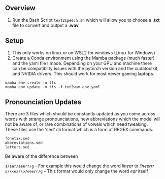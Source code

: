 ## Overview

1. Run the Bash Script `text2speech.sh` which will allow you to choose a **.txt** file to convert and output a **.wav**


## Setup

1. This only works on linux or on WSL2 for windows (Linux for Windows)
2. Create a Conda environment using the Mamba package (much faster) and the yaml file I made.  Depending on your GPU and machine there can be compatiblity issues with the pytorch version and the cudatoolkit, and NVIDIA drivers.  This should work for most newer gaming laptops. 

`mamba env create -n tts` <br>
`mamba env update -n tts -f txt2wav_env.yaml`


## Pronounciation Updates

There are 3 files which should be constantly updated as you come across words with strange pronounciations, new abbreviations which the model will not be aware of, or rare combinations of vowels which need tweaking.  These files use the 'sed' cli format which is a form of REGEX commands.

`fonetix.sed` <br>
`abbreviations.sed` <br>
`letters.sed` <br>

Be aware of the difference between 

`s/ear/eeerr/g` - For example this would change the word *linear* to *lineerrr* <br>
`s/\<ear\>/eeerr/g` - This format would only change the word *ear* itself


